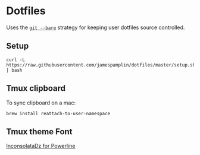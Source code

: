 # Dotfiles

Uses the [`git --bare`](https://www.atlassian.com/git/tutorials/dotfiles) strategy for keeping user dotfiles source controlled.

## Setup

    curl -L https://raw.githubusercontent.com/jamespamplin/dotfiles/master/setup.sh | bash

## Tmux clipboard
To sync clipboard on a mac:

    brew install reattach-to-user-namespace

## Tmux theme Font

[InconsolataDz for Powerline](https://github.com/powerline/fonts/tree/master/InconsolataDz)

